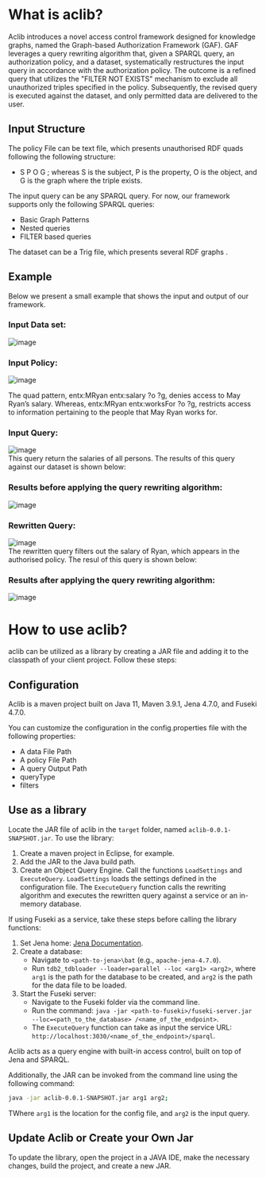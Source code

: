 # What is aclib?

Aclib introduces a novel access control framework designed for knowledge graphs, named the Graph-based Authorization Framework (GAF). 
GAF leverages a query rewriting algorithm that, given a SPARQL query, an authorization policy, and a dataset, systematically restructures the input query in accordance with the authorization policy. 
The outcome is a refined query that utilizes the "FILTER NOT EXISTS" mechanism to exclude all unauthorized triples specified in the policy. Subsequently, the revised query is executed against the dataset, and only permitted data are delivered to the user.

## Input Structure

The policy File can be text file, which presents unauthorised RDF quads following the following structure:
- S  P  O  G ; whereas S is the subject, P is the property, O is the object, and G is the graph where the triple exists. 

The input query can be any SPARQL query. For now, our framework supports only the following SPARQL queries:
-  Basic Graph Patterns
-  Nested queries
-  FILTER based queries

The dataset can be a Trig file, which presents several RDF graphs .
   
## Example
Below we present a small example that shows the input and output of our framework. <br>

### Input Data set: <br>

![image](https://github.com/Ines-Akaichi/aclib/assets/43604498/e9306e4c-a115-4525-bd8b-9a1315b5edc0)

### Input Policy: <br>

![image](https://github.com/Ines-Akaichi/aclib/assets/43604498/a379be44-5513-42f1-9760-5defc7781418)

The quad pattern, entx:MRyan entx:salary ?o ?g, denies access to May Ryan’s salary. Whereas,
entx:MRyan entx:worksFor ?o ?g, restricts access to information pertaining
to the people that May Ryan works for.

### Input Query:  <br>

![image](https://github.com/Ines-Akaichi/aclib/assets/43604498/7da4d8f1-07e0-473d-b5e5-dc79e1ce3cc7) <br>
This query return the salaries of all persons. The results of this query against our dataset is shown below:   <br>

### Results before applying the query rewriting algorithm:   <br>
![image](https://github.com/Ines-Akaichi/aclib/assets/43604498/23ed335b-a7cc-4382-8a97-1383f7b752de)

### Rewritten Query:  <br>
![image](https://github.com/Ines-Akaichi/aclib/assets/43604498/95556449-cdba-44ab-8fa9-68962dbcdb49)  <br>
The rewritten query filters out the salary of Ryan, which appears in the authorised policy. The resul of this query is shown below: <br>

### Results after applying the query rewriting algorithm:   <br>

![image](https://github.com/Ines-Akaichi/aclib/assets/43604498/dcf95347-0bd2-4822-9444-04bb198496d6)

# How to use aclib?
aclib can be utilized as a library by creating a JAR file and adding it to the classpath of your client project. Follow these steps:

## Configuration
Aclib is a maven project built on Java 11, Maven 3.9.1, Jena 4.7.0, and Fuseki 4.7.0.

You can customize the configuration in the config.properties file with the following properties:
- A data File Path
- A policy File Path
- A query Output Path
- queryType
- filters

## Use as a library
Locate the JAR file of aclib in the `target` folder, named `aclib-0.0.1-SNAPSHOT.jar`. To use the library:
1. Create a maven project in Eclipse, for example.
2. Add the JAR to the Java build path.
3. Create an Object Query Engine. Call the functions `LoadSettings` and `ExecuteQuery`. `LoadSettings` loads the settings defined in the configuration file.
The `ExecuteQuery` function calls the rewriting algorithm and executes the rewritten query against a service or an in-memory database.
  
If using Fuseki as a service, take these steps before calling the library functions:

1. Set Jena home: [Jena Documentation](https://jena.apache.org/documentation/tools/).
2. Create a database:
    - Navigate to `<path-to-jena>\bat` (e.g., `apache-jena-4.7.0`).
    - Run `tdb2_tdbloader --loader=parallel --loc <arg1> <arg2>`, where `arg1` is the path for the database to be created, and `arg2` is the path for the data file to be loaded.
3. Start the Fuseki server:
    - Navigate to the Fuseki folder via the command line.
    - Run the command: `java -jar <path-to-fuseki>/fuseki-server.jar --loc=<path_to_the_database> /<name_of_the_endpoint>`.
    - The `ExecuteQuery` function can take as input the service URL: `http://localhost:3030/<name_of_the_endpoint>/sparql`.

Aclib acts as a query engine with built-in access control, built on top of Jena and SPARQL.

Additionally, the JAR can be invoked from the command line using the following command:

```bash
java -jar aclib-0.0.1-SNAPSHOT.jar arg1 arg2;
```
TWhere `arg1` is the location for the config file, and `arg2` is the input query.


## Update Aclib or Create your Own Jar
To update the library, open the project in a JAVA IDE, make the necessary changes, build the project, and create a new JAR.

